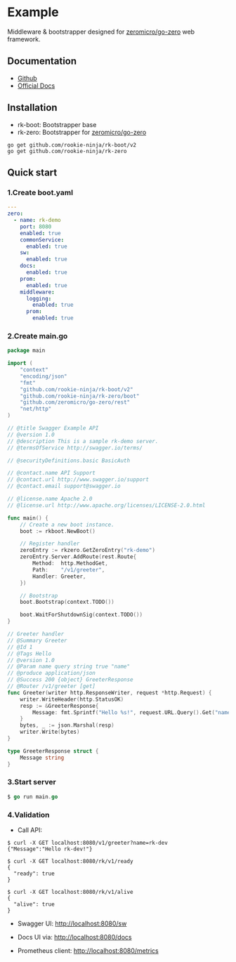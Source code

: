 # Example
Middleware & bootstrapper designed for [zeromicro/go-zero](https://github.com/zeromicro/go-zero) web framework. 

## Documentation
- [Github](https://github.com/rookie-ninja/rk-zero)
- [Official Docs](https://docs.rkdev.info)

## Installation
- rk-boot: Bootstrapper base
- rk-zero: Bootstrapper for [zeromicro/go-zero](https://github.com/zeromicro/go-zero)

```shell
go get github.com/rookie-ninja/rk-boot/v2
go get github.com/rookie-ninja/rk-zero
```

## Quick start
### 1.Create boot.yaml
```yaml
---
zero:
  - name: rk-demo
    port: 8080
    enabled: true
    commonService:
      enabled: true
    sw:
      enabled: true
    docs:
      enabled: true
    prom:
      enabled: true
    middleware:
      logging:
        enabled: true
      prom:
        enabled: true
```

### 2.Create main.go
```go
package main

import (
	"context"
	"encoding/json"
	"fmt"
	"github.com/rookie-ninja/rk-boot/v2"
	"github.com/rookie-ninja/rk-zero/boot"
	"github.com/zeromicro/go-zero/rest"
	"net/http"
)

// @title Swagger Example API
// @version 1.0
// @description This is a sample rk-demo server.
// @termsOfService http://swagger.io/terms/

// @securityDefinitions.basic BasicAuth

// @contact.name API Support
// @contact.url http://www.swagger.io/support
// @contact.email support@swagger.io

// @license.name Apache 2.0
// @license.url http://www.apache.org/licenses/LICENSE-2.0.html

func main() {
	// Create a new boot instance.
	boot := rkboot.NewBoot()

	// Register handler
	zeroEntry := rkzero.GetZeroEntry("rk-demo")
	zeroEntry.Server.AddRoute(rest.Route{
		Method:  http.MethodGet,
		Path:    "/v1/greeter",
		Handler: Greeter,
	})

	// Bootstrap
	boot.Bootstrap(context.TODO())

	boot.WaitForShutdownSig(context.TODO())
}

// Greeter handler
// @Summary Greeter
// @Id 1
// @Tags Hello
// @version 1.0
// @Param name query string true "name"
// @produce application/json
// @Success 200 {object} GreeterResponse
// @Router /v1/greeter [get]
func Greeter(writer http.ResponseWriter, request *http.Request) {
	writer.WriteHeader(http.StatusOK)
	resp := &GreeterResponse{
		Message: fmt.Sprintf("Hello %s!", request.URL.Query().Get("name")),
	}
	bytes, _ := json.Marshal(resp)
	writer.Write(bytes)
}

type GreeterResponse struct {
	Message string
}
```

### 3.Start server

```go
$ go run main.go
```

### 4.Validation
- Call API:

```shell script
$ curl -X GET localhost:8080/v1/greeter?name=rk-dev
{"Message":"Hello rk-dev!"}

$ curl -X GET localhost:8080/rk/v1/ready
{
  "ready": true
}

$ curl -X GET localhost:8080/rk/v1/alive
{
  "alive": true
}
```

- Swagger UI: [http://localhost:8080/sw](http://localhost:8080/sw)

- Docs UI via: [http://localhost:8080/docs](http://localhost:8080/docs)

- Prometheus client: [http://localhost:8080/metrics](http://localhost:8080/metrics)

